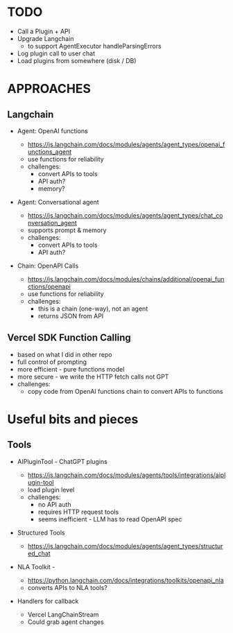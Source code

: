 # TODO
- Call a Plugin + API
- Upgrade Langchain
  - to support AgentExecutor handleParsingErrors
- Log plugin call to user chat
- Load plugins from somewhere (disk / DB)

# APPROACHES
## Langchain 
- Agent: OpenAI functions
  - https://js.langchain.com/docs/modules/agents/agent_types/openai_functions_agent 
  - use functions for reliability
  - challenges:
    - convert APIs to tools
    - API auth?
    - memory?

- Agent: Conversational agent
  - https://js.langchain.com/docs/modules/agents/agent_types/chat_conversation_agent
  - supports prompt & memory
  - challenges: 
    - convert APIs to tools
    - API auth?


- Chain: OpenAPI Calls
  - https://js.langchain.com/docs/modules/chains/additional/openai_functions/openapi 
  - use functions for reliability
  - challenges:
    - this is a chain (one-way), not an agent
    - returns JSON from API

## Vercel SDK Function Calling
- based on what I did in other repo
- full control of prompting
- more efficient - pure functions model
- more secure - we write the HTTP fetch calls not GPT
- challenges:
  - copy code from OpenAI functions chain to convert APIs to functions

# Useful bits and pieces

## Tools 
- AIPluginTool - ChatGPT plugins
  - https://js.langchain.com/docs/modules/agents/tools/integrations/aiplugin-tool 
  - load plugin level
  - challenges:
    - no API auth
    - requires HTTP request tools
    - seems inefficient - LLM has to read OpenAPI spec

- Structured Tools
  - https://js.langchain.com/docs/modules/agents/agent_types/structured_chat 

- NLA Toolkit - 
  - https://python.langchain.com/docs/integrations/toolkits/openapi_nla
  - converts APIs to NLA tools?


- Handlers for callback
  - Vercel LangChainStream
  - Could grab agent changes

